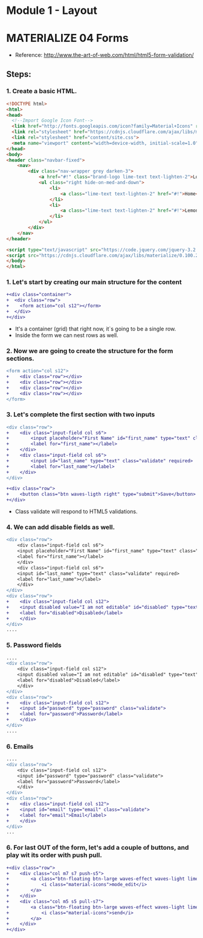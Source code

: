 # Module 1 - Layout

# MATERIALIZE 04 Forms 

* Reference: http://www.the-art-of-web.com/html/html5-form-validation/

## Steps:

### 1. Create a basic HTML. 

```html
<!DOCTYPE html>
<html>
<head>
  <!--Import Google Icon Font-->
  <link href="http://fonts.googleapis.com/icon?family=Material+Icons" rel="stylesheet">
  <link rel="stylesheet" href="https://cdnjs.cloudflare.com/ajax/libs/materialize/0.100.2/css/materialize.min.css">
  <link rel="stylesheet" href="content/site.css">
  <meta name="viewport" content="width=device-width, initial-scale=1.0"/>
</head>
<body>
<header class="navbar-fixed">
    <nav>
        <div class="nav-wrapper grey darken-3">
            <a href="#!" class="brand-logo lime-text text-lighten-2">Logo</a>
            <ul class="right hide-on-med-and-down">
                <li>
                    <a class="lime-text text-lighten-2" href="#!">Home</a>
                </li>
                <li>
                    <a class="lime-text text-lighten-2" href="#!">Lemoncode</a>
                </li>
            </ul>
        </div>
    </nav>
</header>

<script type="text/javascript" src="https://code.jquery.com/jquery-3.2.1.min.js"></script>
<script src="https://cdnjs.cloudflare.com/ajax/libs/materialize/0.100.2/js/materialize.min.js"></script>
</body>
</html>
```

### 1. Let's start by creating our main structure for the content

```diff html
+<div class="container">
+  <div class="row">
+    <form action="col s12"></form>
+  </div>
+</div>
```

* It's a container (grid) that right now, it`s going to be a single row.
* Inside the form we can nest rows as well.

### 2. Now we are going to create the structure for the form sections.

```diff html
<form action="col s12">
+    <div class="row"></div>
+    <div class="row"></div>
+    <div class="row"></div>
+    <div class="row"></div>
</form>
```

### 3. Let's complete the first section with two inputs

```diff html
<div class="row">
+    <div class="input-field col s6">
+        <input placeholder="First Name" id="first_name" type="text" class="validate" required>
+        <label for="first_name"></label>
+    </div>
+    <div class="input-field col s6">
+        <input id="last_name" type="text" class="validate" required>
+        <label for="last_name"></label>
+    </div>
</div>

+<div class="row">
+    <button class="btn waves-ligth right" type="submit">Save</button>
+</div>
```

* Class validate will respond to HTML5 validations.

### 4. We can add disable fields as well.

```diff html
<div class="row">
    <div class="input-field col s6">
    <input placeholder="First Name" id="first_name" type="text" class="validate" required>
    <label for="first_name"></label>
    </div>
    <div class="input-field col s6">
    <input id="last_name" type="text" class="validate" required>
    <label for="last_name"></label>
    </div>
</div>
<div class="row">
+    <div class="input-field col s12">
+    <input disabled value="I am not editable" id="disabled" type="text" class="validate">
+    <label for="disabled">Disabled</label>
+    </div>
</div> 
....
```

### 5. Password fields

```diff hmtl
....
<div class="row">
    <div class="input-field col s12">
    <input disabled value="I am not editable" id="disabled" type="text" class="validate">
    <label for="disabled">Disabled</label>
    </div>
</div>
<div class="row">
+    <div class="input-field col s12">
+    <input id="password" type="password" class="validate">
+    <label for="password">Password</label>
+    </div>
</div>
....
```

### 6. Emails

```diff
....
<div class="row">
    <div class="input-field col s12">
    <input id="password" type="password" class="validate">
    <label for="password">Password</label>
    </div>
</div>
<div class="row">
+    <div class="input-field col s12">
+    <input id="email" type="email" class="validate">
+    <label for="email">Email</label>
+    </div>
</div>
...
```

### 6. For last OUT of the form, let's add a couple of buttons, and play wit its order with push pull.

```diff
+<div class="row">
+    <div class="col m7 s7 push-s5">
+        <a class="btn-floating btn-large waves-effect waves-light lime">
+            <i class="material-icons">mode_edit</i>
+        </a>
+    </div>
+    <div class="col m5 s5 pull-s7">
+        <a class="btn-floating btn-large waves-effect waves-light lime">
+            <i class="material-icons">send</i>
+        </a>
+    </div>
+</div>
```
